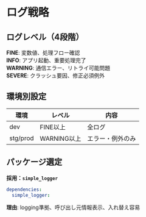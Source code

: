 # ログ戦略

## ログレベル（4段階）

**FINE**: 変数値、処理フロー確認  
**INFO**: アプリ起動、重要処理完了  
**WARNING**: 通信エラー、リトライ可能問題  
**SEVERE**: クラッシュ要因、修正必須例外

## 環境別設定

| 環境 | レベル | 内容 |
|------|--------|------|
| dev | FINE以上 | 全ログ |
| stg/prod | WARNING以上 | エラー・例外のみ |

## パッケージ選定

**採用：`simple_logger`**
```yaml
dependencies:
  simple_logger:
```

**理由**: logging準拠、呼び出し元情報表示、入れ替え容易
